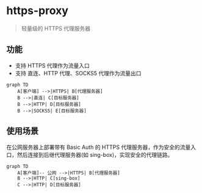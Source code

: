 # https-proxy

> 轻量级的 HTTPS 代理服务器

## 功能

- 支持 HTTPS 代理作为流量入口
- 支持 直连、HTTP 代理、SOCKS5 代理作为流量出口

```mermaid
graph TD
    A[客户端] -->|HTTPS| B[代理服务器]
    B -->|直连| C[目标服务器]
    B -->|HTTP| D[目标服务器]
    B -->|SOCKS5| E[目标服务器]
```

## 使用场景

在公网服务器上部署带有 Basic Auth 的 HTTPS 代理服务器，作为安全的流量入口，然后连接到后继代理服务器(如 sing-box)，实现安全的代理链路。

```mermaid
graph TD
    A[客户端]-- 公网 -->|HTTPS| B[代理服务器]
    B -->|HTTP| C[sing-box]
    C -->|HTTP| D[目标服务器]
```